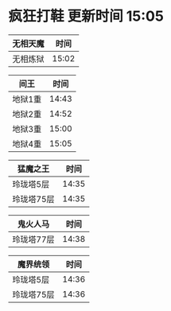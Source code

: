 # 疯狂打鞋 更新时间 15:05

| 无相天魔   | 时间    |
|--------|-------|
| 无相炼狱 | 15:02 |

| 间王   | 时间    |
|--------|-------|
| 地狱1重 | 14:43 |
| 地狱2重 | 14:52 |
| 地狱3重 | 15:00 |
| 地狱4重 | 15:05 |

| 猛魔之王   | 时间    |
|--------|-------|
| 玲珑塔5层 | 14:35 |
| 玲珑塔75层 | 14:35 |

| 鬼火人马   | 时间    |
|--------|-------|
| 玲珑塔77层 | 14:38 |

| 魔界统领   | 时间    |
|--------|-------|
| 玲珑塔5层 | 14:36 |
| 玲珑塔75层 | 14:36 |